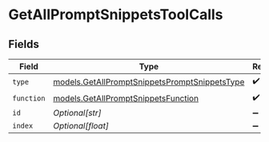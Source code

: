 # GetAllPromptSnippetsToolCalls


## Fields

| Field                                                                                                | Type                                                                                                 | Required                                                                                             | Description                                                                                          |
| ---------------------------------------------------------------------------------------------------- | ---------------------------------------------------------------------------------------------------- | ---------------------------------------------------------------------------------------------------- | ---------------------------------------------------------------------------------------------------- |
| `type`                                                                                               | [models.GetAllPromptSnippetsPromptSnippetsType](../models/getallpromptsnippetspromptsnippetstype.md) | :heavy_check_mark:                                                                                   | N/A                                                                                                  |
| `function`                                                                                           | [models.GetAllPromptSnippetsFunction](../models/getallpromptsnippetsfunction.md)                     | :heavy_check_mark:                                                                                   | N/A                                                                                                  |
| `id`                                                                                                 | *Optional[str]*                                                                                      | :heavy_minus_sign:                                                                                   | N/A                                                                                                  |
| `index`                                                                                              | *Optional[float]*                                                                                    | :heavy_minus_sign:                                                                                   | N/A                                                                                                  |